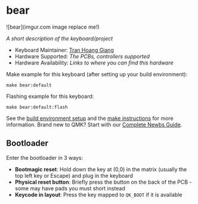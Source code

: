 # bear

![bear](imgur.com image replace me!)

*A short description of the keyboard/project*

* Keyboard Maintainer: [Tran Hoang Giang](https://github.com/thgiang)
* Hardware Supported: *The PCBs, controllers supported*
* Hardware Availability: *Links to where you can find this hardware*

Make example for this keyboard (after setting up your build environment):

    make bear:default

Flashing example for this keyboard:

    make bear:default:flash

See the [build environment setup](https://docs.qmk.fm/#/getting_started_build_tools) and the [make instructions](https://docs.qmk.fm/#/getting_started_make_guide) for more information. Brand new to QMK? Start with our [Complete Newbs Guide](https://docs.qmk.fm/#/newbs).

## Bootloader

Enter the bootloader in 3 ways:

* **Bootmagic reset**: Hold down the key at (0,0) in the matrix (usually the top left key or Escape) and plug in the keyboard
* **Physical reset button**: Briefly press the button on the back of the PCB - some may have pads you must short instead
* **Keycode in layout**: Press the key mapped to `QK_BOOT` if it is available
